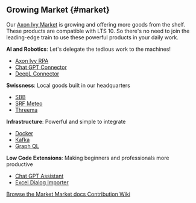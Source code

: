 ## Growing Market {#market}

Our [Axon Ivy Market](https://market.axonivy.com) is growing and offering more goods from the shelf. These products are compatible with LTS 10. So there's no need to join the leading-edge train to use these powerful products in your daily work.

**AI and Robotics**: Let's delegate the tedious work to the machines!
  - [Axon Ivy RPA](https://market.axonivy.com/metaproc-connector)
  - [Chat GPT Connector](https://market.axonivy.com/openai-connector)
  - [DeepL Connector](https://market.axonivy.com/deepl-connector)

**Swissness**: Local goods built in our headquarters
  - [SBB](https://market.axonivy.com/sbb-connector)
  - [SRF Meteo](https://market.axonivy.com/srf-weather-connector)
  - [Threema](https://market.axonivy.com/threema-connector)

**Infrastructure**: Powerful and simple to integrate
  - [Docker](https://market.axonivy.com/docker-connector) 
  - [Kafka](https://market.axonivy.com/kafka-connector)
  - [Graph QL](https://market.axonivy.com/graphql-demo)

**Low Code Extensions**: Making beginners and professionals more productive
  - [Chat GPT Assistant](https://market.axonivy.com/openai-assistant)
  - [Excel Dialog Importer](https://market.axonivy.com/excel-importer#tab-demo)


<div class="short-links">
	<a href="https://dev.axonivy.com/market" target="_blank" rel="noopener noreferrer">
		<i class="si si-check"></i> Browse the Market
	</a>
	<a href="${docBaseUrl}/market/index.html" target="_blank" rel="noopener noreferrer">
		<i class="si si-book"></i> Market docs
	</a>
	<a href="https://github.com/axonivy/market/wiki" target="_blank" rel="noopener noreferrer">
		<i class="si si-book"></i> Contribution Wiki
	</a>
</div>
